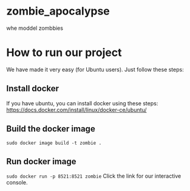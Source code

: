 # zombie_apocalypse
whe moddel zombbies
# How to run our project
We have made it very easy (for Ubuntu users). Just follow these steps:
## Install docker
If you have ubuntu, you can install docker using these steps:
https://docs.docker.com/install/linux/docker-ce/ubuntu/
## Build the docker image
```sudo docker image build -t zombie .```
## Run docker image
```sudo docker run -p 8521:8521 zombie```
Click the link for our interactive console.
